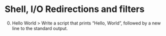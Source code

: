 # Shell,  I/O Redirections and filters
0. Hello World > Write a script that prints “Hello, World”, followed by a new line to the standard output.
